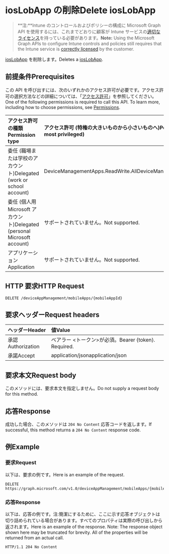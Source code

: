 # <a name="delete-ioslobapp"></a><span data-ttu-id="edaa0-101">iosLobApp の削除</span><span class="sxs-lookup"><span data-stu-id="edaa0-101">Delete iosLobApp</span></span>

> <span data-ttu-id="edaa0-102">**注:**Intune のコントロールおよびポリシーの構成に Microsoft Graph API を使用するには、これまでどおりに顧客が Intune サービスの[適切なライセンス](https://go.microsoft.com/fwlink/?linkid=839381)を持っている必要があります。</span><span class="sxs-lookup"><span data-stu-id="edaa0-102">**Note:** Using the Microsoft Graph APIs to configure Intune controls and policies still requires that the Intune service is [correctly licensed](https://go.microsoft.com/fwlink/?linkid=839381) by the customer.</span></span>

<span data-ttu-id="edaa0-103">[iosLobApp](../resources/intune_apps_ioslobapp.md) を削除します。</span><span class="sxs-lookup"><span data-stu-id="edaa0-103">Deletes a [iosLobApp](../resources/intune_apps_ioslobapp.md).</span></span>
## <a name="prerequisites"></a><span data-ttu-id="edaa0-104">前提条件</span><span class="sxs-lookup"><span data-stu-id="edaa0-104">Prerequisites</span></span>
<span data-ttu-id="edaa0-p101">この API を呼び出すには、次のいずれかのアクセス許可が必要です。アクセス許可の選択方法などの詳細については、「[アクセス許可](../../../concepts/permissions_reference.md)」を参照してください。</span><span class="sxs-lookup"><span data-stu-id="edaa0-p101">One of the following permissions is required to call this API. To learn more, including how to choose permissions, see [Permissions](../../../concepts/permissions_reference.md).</span></span>

|<span data-ttu-id="edaa0-107">アクセス許可の種類</span><span class="sxs-lookup"><span data-stu-id="edaa0-107">Permission type</span></span>|<span data-ttu-id="edaa0-108">アクセス許可 (特権の大きいものから小さいものへ)</span><span class="sxs-lookup"><span data-stu-id="edaa0-108">Permissions (from least to most privileged)</span></span>|
|:---|:---|
|<span data-ttu-id="edaa0-109">委任 (職場または学校のアカウント)</span><span class="sxs-lookup"><span data-stu-id="edaa0-109">Delegated (work or school account)</span></span>|<span data-ttu-id="edaa0-110">DeviceManagementApps.ReadWrite.All</span><span class="sxs-lookup"><span data-stu-id="edaa0-110">DeviceManagementApps.ReadWrite.All</span></span>|
|<span data-ttu-id="edaa0-111">委任 (個人用 Microsoft アカウント)</span><span class="sxs-lookup"><span data-stu-id="edaa0-111">Delegated (personal Microsoft account)</span></span>|<span data-ttu-id="edaa0-112">サポートされていません。</span><span class="sxs-lookup"><span data-stu-id="edaa0-112">Not supported.</span></span>|
|<span data-ttu-id="edaa0-113">アプリケーション</span><span class="sxs-lookup"><span data-stu-id="edaa0-113">Application</span></span>|<span data-ttu-id="edaa0-114">サポートされていません。</span><span class="sxs-lookup"><span data-stu-id="edaa0-114">Not supported.</span></span>|

## <a name="http-request"></a><span data-ttu-id="edaa0-115">HTTP 要求</span><span class="sxs-lookup"><span data-stu-id="edaa0-115">HTTP Request</span></span>
<!-- {
  "blockType": "ignored"
}
-->
``` http
DELETE /deviceAppManagement/mobileApps/{mobileAppId}
```

## <a name="request-headers"></a><span data-ttu-id="edaa0-116">要求ヘッダー</span><span class="sxs-lookup"><span data-stu-id="edaa0-116">Request headers</span></span>
|<span data-ttu-id="edaa0-117">ヘッダー</span><span class="sxs-lookup"><span data-stu-id="edaa0-117">Header</span></span>|<span data-ttu-id="edaa0-118">値</span><span class="sxs-lookup"><span data-stu-id="edaa0-118">Value</span></span>|
|:---|:---|
|<span data-ttu-id="edaa0-119">承認</span><span class="sxs-lookup"><span data-stu-id="edaa0-119">Authorization</span></span>|<span data-ttu-id="edaa0-120">ベアラー &lt;トークン&gt;が必須。</span><span class="sxs-lookup"><span data-stu-id="edaa0-120">Bearer {token}. Required.</span></span>|
|<span data-ttu-id="edaa0-121">承諾</span><span class="sxs-lookup"><span data-stu-id="edaa0-121">Accept</span></span>|<span data-ttu-id="edaa0-122">application/json</span><span class="sxs-lookup"><span data-stu-id="edaa0-122">application/json</span></span>|

## <a name="request-body"></a><span data-ttu-id="edaa0-123">要求本文</span><span class="sxs-lookup"><span data-stu-id="edaa0-123">Request body</span></span>
<span data-ttu-id="edaa0-124">このメソッドには、要求本文を指定しません。</span><span class="sxs-lookup"><span data-stu-id="edaa0-124">Do not supply a request body for this method.</span></span>

## <a name="response"></a><span data-ttu-id="edaa0-125">応答</span><span class="sxs-lookup"><span data-stu-id="edaa0-125">Response</span></span>
<span data-ttu-id="edaa0-126">成功した場合、このメソッドは `204 No Content` 応答コードを返します。</span><span class="sxs-lookup"><span data-stu-id="edaa0-126">If successful, this method returns a `204 No Content` response code.</span></span>

## <a name="example"></a><span data-ttu-id="edaa0-127">例</span><span class="sxs-lookup"><span data-stu-id="edaa0-127">Example</span></span>
### <a name="request"></a><span data-ttu-id="edaa0-128">要求</span><span class="sxs-lookup"><span data-stu-id="edaa0-128">Request</span></span>
<span data-ttu-id="edaa0-129">以下は、要求の例です。</span><span class="sxs-lookup"><span data-stu-id="edaa0-129">Here is an example of the request.</span></span>
``` http
DELETE https://graph.microsoft.com/v1.0/deviceAppManagement/mobileApps/{mobileAppId}
```

### <a name="response"></a><span data-ttu-id="edaa0-130">応答</span><span class="sxs-lookup"><span data-stu-id="edaa0-130">Response</span></span>
<span data-ttu-id="edaa0-p102">以下は、応答の例です。注:簡潔にするために、ここに示す応答オブジェクトは切り詰められている場合があります。すべてのプロパティは実際の呼び出しから返されます。</span><span class="sxs-lookup"><span data-stu-id="edaa0-p102">Here is an example of the response. Note: The response object shown here may be truncated for brevity. All of the properties will be returned from an actual call.</span></span>
``` http
HTTP/1.1 204 No Content
```



